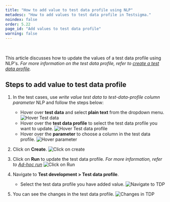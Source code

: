 ```yaml
---
title: "How to add value to test data profile using NLP"
metadesc: "How to add values to test data profile in Testsigma."
noindex: false
order: 5.22
page_id: "Add values to test data profile"
warning: false
---
```



<br>


This article discusses how to update the values of a test data profile using NLP's. *For more information on the test data profile, refer to [create a test data profile](https://testsigma.com/docs/test-data/create-data-profiles/).*

## **Steps to add value to test data profile**
1. In the test cases, use *write value test data to test-data-profile column parameter* NLP and follow the steps below:
    - Hover over **test data** and select **plain text** from the dropdown menu.
    ![Hover Test data](https://s3.amazonaws.com/static-docs.testsigma.com/new_images/projects/applications/hover_testdata.png)
    - Hover over the **test data profile** to select the test data profile you want to update.
    ![Hover Test data profile](https://s3.amazonaws.com/static-docs.testsigma.com/new_images/projects/applications/hover_tdp.png)
    - Hover over the **parameter** to choose a column in the test data profile.
    ![Hover parameter](https://s3.amazonaws.com/static-docs.testsigma.com/new_images/projects/applications/hover_parameter.png)

2. Click on **Create**.
![Click on create](https://s3.amazonaws.com/static-docs.testsigma.com/new_images/projects/applications/create_testcase_button.png)

3. Click on **Run** to update the test data profile. *For more information, refer to [Ad-hoc run](https://testsigma.com/docs/runs/adhoc-runs/)*
![Click on Run](https://s3.amazonaws.com/static-docs.testsigma.com/new_images/projects/applications/click_on_run.png)

4. Navigate to **Test development > Test data profile**. 
    - Select the test data profile you have added value.
    ![Navigate to TDP](https://s3.amazonaws.com/static-docs.testsigma.com/new_images/projects/applications/navigate_TDP_.png)

5. You can see the changes in the test data profile.
![Changes in TDP](https://s3.amazonaws.com/static-docs.testsigma.com/new_images/projects/applications/changes_TDP.png)

